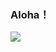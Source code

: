 ### Aloha！

![](https://lh3.googleusercontent.com/GCaiWfr7kby4UDJqSbp0ZtF3hyLzYKQ76GQE5A66BRsn89GPf1LhIKfcVldP6L5Lt2BUxZvLY9Lldw9LbIiE91lR0ko6AB4PA3ShfhkBxDy4xqvpu80p6en2t-PSZPxKv7XiVqHJpjgjaD09GE6wp-VyOeYgDGbqwOMRaCUETPsMX6sJmkgPDMDtDq1QaCmJ6bBVaRug6AcryoVmc7YP0iDgNDvVnOgtUQjPJTEqWvfeUJxfa5sRhxoq4HJO01J2J3EZxF7XcjKOTkiEy21UNcBfIomi2yE2iq3wmhGW9rbN21sCxFrf6jNL5ijh_8VOytlpAXNq6O9KsDa9EzJf4sSF7K27JsVFimDh7QYt1lF45U4bQi4w8vOuwvAC7yHKZKWzwB0_y0Laqv4xKXXf3-aoiTUhmP4Dx1zl7OxNeGbHjq3O-UJzeR0hoO6yVs0pN2OX__QLYa0PzI1uf_6EbVGlvXxAqy5I7X41cHf1PJ-eRf2-Q8Wf1OeUEc_Rvrr-Eu_8LE8M5jto0KZ5PemhUA6A7x31kfV3zbigpEv15tmT36E7W873JguFjpcP8pHnMLv0RBM_2OMItK6u8fCXQkV9mZw5B64AZDpCOmgabEmlvWvo9eSizqiR2-obHZ0bqzjdZ7aAzr3pbCWjT6CsZy77XQgAnvMSNn4vjguZ-uaH3l1R1SrdBnab_jOIZRYcRDgTMdZf56PxbZ4A0za2AKSyZyKmGChtRAi5b0uCZFTjABrZ=w1452-h1089-no)
